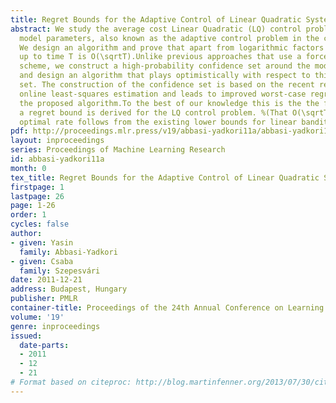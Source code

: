 ```yaml
---
title: Regret Bounds for the Adaptive Control of Linear Quadratic Systems
abstract: We study the average cost Linear Quadratic (LQ) control problem with unknown
  model parameters, also known as the adaptive control problem in the control community.
  We design an algorithm and prove that apart from logarithmic factors its regret
  up to time T is O(\sqrtT).Unlike previous approaches that use a forced-exploration
  scheme, we construct a high-probability confidence set around the model parameters
  and design an algorithm that plays optimistically with respect to this confidence
  set. The construction of the confidence set is based on the recent results from
  online least-squares estimation and leads to improved worst-case regret bound for
  the proposed algorithm.To the best of our knowledge this is the the first time that
  a regret bound is derived for the LQ control problem. %(That O(\sqrtT) is a minimax
  optimal rate follows from the existing lower bounds for linear bandit problems.)
pdf: http://proceedings.mlr.press/v19/abbasi-yadkori11a/abbasi-yadkori11a.pdf
layout: inproceedings
series: Proceedings of Machine Learning Research
id: abbasi-yadkori11a
month: 0
tex_title: Regret Bounds for the Adaptive Control of Linear Quadratic Systems
firstpage: 1
lastpage: 26
page: 1-26
order: 1
cycles: false
author:
- given: Yasin
  family: Abbasi-Yadkori
- given: Csaba
  family: Szepesvári
date: 2011-12-21
address: Budapest, Hungary
publisher: PMLR
container-title: Proceedings of the 24th Annual Conference on Learning Theory
volume: '19'
genre: inproceedings
issued:
  date-parts:
  - 2011
  - 12
  - 21
# Format based on citeproc: http://blog.martinfenner.org/2013/07/30/citeproc-yaml-for-bibliographies/
---
```

